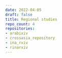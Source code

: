 ```yaml
---
date: 2022-04-05
draft: false
title: Regional studies
repo_count: 4
repositories:
- arabixiv
- crossasia_repository
- ina_rxiv
- rinarxiv
---
```



